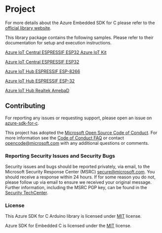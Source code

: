 # Project

For more details about the Azure Embedded SDK for C please refer to the [official library website](https://github.com/azure/azure-sdk-for-c).

This library package contains the following samples.
Please refer to their documentation for setup and execution instructions.

[Azure IoT Central ESPRESSIF ESP32 Azure IoT Kit](examples/Azure_IoT_Central_ESP32_AzureIoTKit/readme.md)

[Azure IoT Central ESPRESSIF ESP32](examples/Azure_IoT_Central_ESP32/readme.md)

[Azure IoT Hub ESPRESSIF ESP-8266](examples/Azure_IoT_Hub_ESP8266/readme.md)

[Azure IoT Hub ESPRESSIF ESP-32](examples/Azure_IoT_Hub_ESP32/readme.md)

[Azure IoT Hub Realtek AmebaD](examples/Azure_IoT_Hub_RealtekAmebaD/readme.md)

## Contributing

For reporting any issues or requesting support, please open an issue on [azure-sdk-for-c](https://github.com/Azure/azure-sdk-for-c/issues/new/choose).

This project has adopted the [Microsoft Open Source Code of Conduct](https://opensource.microsoft.com/codeofconduct/).
For more information see the [Code of Conduct FAQ](https://opensource.microsoft.com/codeofconduct/faq/) or
contact [opencode@microsoft.com](mailto:opencode@microsoft.com) with any additional questions or comments.

### Reporting Security Issues and Security Bugs

Security issues and bugs should be reported privately, via email, to the Microsoft Security Response Center (MSRC) <secure@microsoft.com>. You should receive a response within 24 hours. If for some reason you do not, please follow up via email to ensure we received your original message. Further information, including the MSRC PGP key, can be found in the [Security TechCenter](https://www.microsoft.com/msrc/faqs-report-an-issue).

### License

This Azure SDK for C Arduino library is licensed under [MIT](https://github.com/Azure/azure-sdk-for-c-arduino/blob/main/LICENSE) license.

Azure SDK for Embedded C is licensed under the [MIT](https://github.com/Azure/azure-sdk-for-c/blob/main/LICENSE) license.
